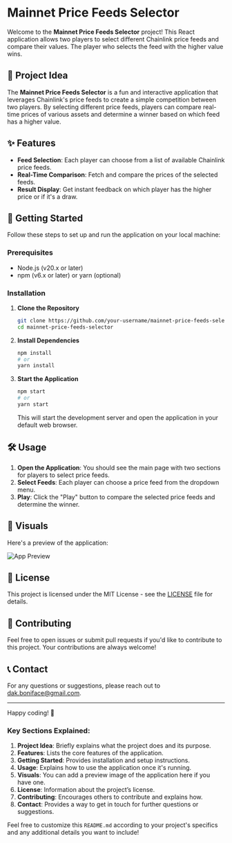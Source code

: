 
# Mainnet Price Feeds Selector

Welcome to the **Mainnet Price Feeds Selector** project! This React application allows two players to select different Chainlink price feeds and compare their values. The player who selects the feed with the higher value wins. 

## 🎯 **Project Idea**

The **Mainnet Price Feeds Selector** is a fun and interactive application that leverages Chainlink's price feeds to create a simple competition between two players. By selecting different price feeds, players can compare real-time prices of various assets and determine a winner based on which feed has a higher value.

## ✨ **Features**

- **Feed Selection**: Each player can choose from a list of available Chainlink price feeds.
- **Real-Time Comparison**: Fetch and compare the prices of the selected feeds.
- **Result Display**: Get instant feedback on which player has the higher price or if it's a draw.

## 🚀 **Getting Started**

Follow these steps to set up and run the application on your local machine:

### Prerequisites

- Node.js (v20.x or later)
- npm (v6.x or later) or yarn (optional)

### Installation

1. **Clone the Repository**

   ```bash
   git clone https://github.com/your-username/mainnet-price-feeds-selector.git
   cd mainnet-price-feeds-selector
   ```

2. **Install Dependencies**

   ```bash
   npm install
   # or
   yarn install
   ```

3. **Start the Application**

   ```bash
   npm start
   # or
   yarn start
   ```

   This will start the development server and open the application in your default web browser.

## 🛠️ **Usage**

1. **Open the Application**: You should see the main page with two sections for players to select price feeds.
2. **Select Feeds**: Each player can choose a price feed from the dropdown menu.
3. **Play**: Click the "Play" button to compare the selected price feeds and determine the winner.

## 🌟 **Visuals**

Here's a preview of the application:

![App Preview](./public/app-preview.png) 

## 📜 **License**

This project is licensed under the MIT License - see the [LICENSE](./LICENSE) file for details.

## 🙌 **Contributing**

Feel free to open issues or submit pull requests if you'd like to contribute to this project. Your contributions are always welcome!

## 📞 **Contact**

For any questions or suggestions, please reach out to [dak.boniface@gmail.com](mailto:your-email@example.com).

---

Happy coding! 🚀


### Key Sections Explained:

1. **Project Idea**: Briefly explains what the project does and its purpose.
2. **Features**: Lists the core features of the application.
3. **Getting Started**: Provides installation and setup instructions.
4. **Usage**: Explains how to use the application once it's running.
5. **Visuals**: You can add a preview image of the application here if you have one.
6. **License**: Information about the project’s license.
7. **Contributing**: Encourages others to contribute and explains how.
8. **Contact**: Provides a way to get in touch for further questions or suggestions.

Feel free to customize this `README.md` according to your project's specifics and any additional details you want to include!